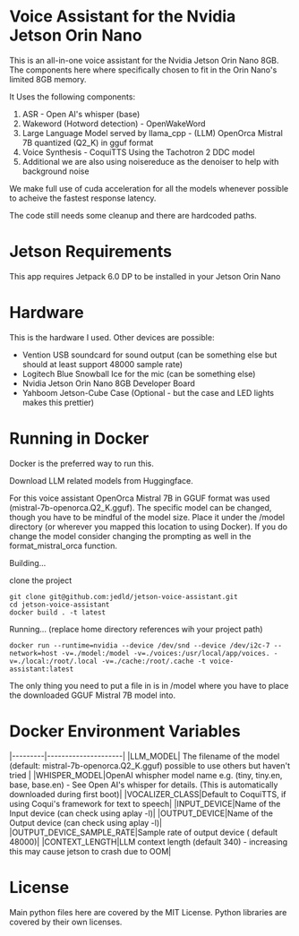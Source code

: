 Voice Assistant for the Nvidia Jetson Orin Nano
===============================================

This is an all-in-one voice assistant for the Nvidia Jetson Orin Nano 8GB.
The components here where specifically chosen to fit in the Orin Nano's limited 8GB memory.

It Uses the following components:

1. ASR - Open AI's whisper (base)
2. Wakeword (Hotword detection) - OpenWakeWord
3. Large Language Model served by llama_cpp - (LLM) OpenOrca Mistral 7B quantized (Q2_K) in gguf format
4. Voice Synthesis - CoquiTTS Using the Tachotron 2 DDC model
5. Additional we are also using noisereduce as the denoiser to help with background noise

We make full use of cuda acceleration for all the models whenever possible to acheive the fastest response latency.

The code still needs some cleanup and there are hardcoded paths.


Jetson Requirements
===================

This app requires Jetpack 6.0 DP to be installed in your Jetson Orin Nano


Hardware
========

This is the hardware I used. Other devices are possible:

- Vention USB soundcard for sound output (can be something else but should at least support 48000 sample rate)
- Logitech Blue Snowball Ice for the mic (can be something else)
- Nvidia Jetson Orin Nano 8GB Developer Board
- Yahboom Jetson-Cube Case (Optional - but the case and LED lights makes this prettier)

Running in Docker
=================

Docker is the preferred way to run this.

Download LLM related models from Huggingface.

For this voice assistant OpenOrca Mistral 7B in GGUF format was used (mistral-7b-openorca.Q2_K.gguf). The specific model can be changed, though you have to be mindful of the model size. Place it under the /model directory (or wherever you mapped this location to using Docker). If you do change the model consider changing the prompting as well in the format_mistral_orca function.

Building...

clone the project

```
git clone git@github.com:jedld/jetson-voice-assistant.git
cd jetson-voice-assistant
docker build . -t latest
```

Running... (replace home directory references wih your project path)

```
docker run --runtime=nvidia --device /dev/snd --device /dev/i2c-7 --network=host -v=./model:/model -v=./voices:/usr/local/app/voices. -v=./local:/root/.local -v=./cache:/root/.cache -t voice-assistant:latest
```

The only thing you need to put a file in is in /model where you have to place the downloaded GGUF Mistral 7B model into.

Docker Environment Variables
============================

|---------|---------------------|
|LLM_MODEL| The filename of the model (default: mistral-7b-openorca.Q2_K.gguf) possible to use others but haven't tried |
|WHISPER_MODEL|OpenAI whispher model name e.g. (tiny, tiny.en, base, base.en) - See Open AI's whisper for details. (This is automatically downloaded during first boot)|
|VOCALIZER_CLASS|Default to CoquiTTS, if using Coqui's framework for text to speech|
|INPUT_DEVICE|Name of the Input device (can check using aplay -l)|
|OUTPUT_DEVICE|Name of the Output device (can check using aplay -l)|
|OUTPUT_DEVICE_SAMPLE_RATE|Sample rate of output device ( default 48000)|
|CONTEXT_LENGTH|LLM context length (default 340) - increasing this may cause jetson to crash due to OOM|

License
=======

Main python files here are covered by the MIT License. Python libraries are covered by their own licenses.




